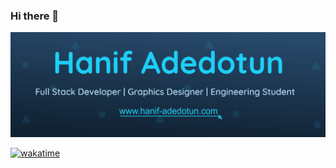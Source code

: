 ### Hi there 👋
<!-- #### I am Hanif Adedotun  -->

<p>
  <img src="https://github.com/Hanif-adedotun/Hanif-adedotun/blob/main/twitterhead%202.png?raw=true" alt='My profile header' height='70%' >
</p>

[![wakatime](https://wakatime.com/badge/user/94742452-cde1-48b8-815f-7eca77837463.svg)](https://wakatime.com/@94742452-cde1-48b8-815f-7eca77837463)
<!--
**Hanif-adedotun/Hanif-adedotun** is a ✨ _special_ ✨ repository because its `README.md` (this file) appears on your GitHub profile.

Here are some ideas to get you started:

- 🔭 I’m currently working on ...
- 🌱 I’m currently learning ...
- 👯 I’m looking to collaborate on ...
- 🤔 I’m looking for help with ...
- 💬 Ask me about ...
- 📫 How to reach me: ...
- 😄 Pronouns: ...
- ⚡ Fun fact: ...
-->
